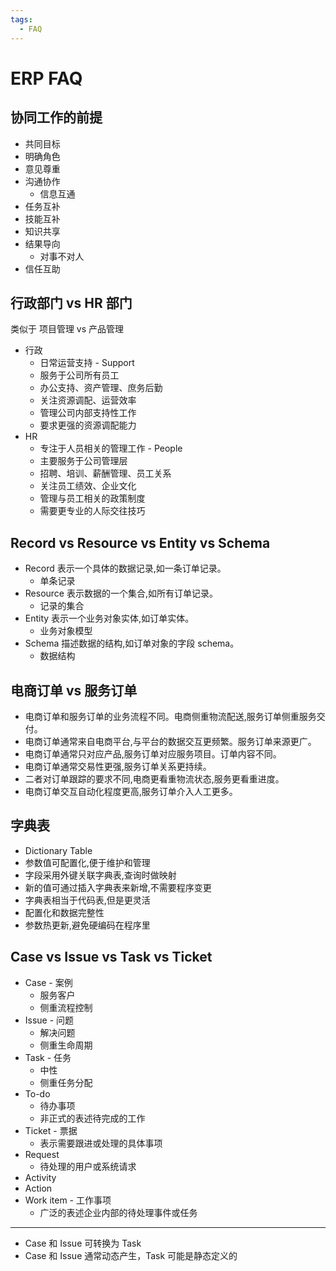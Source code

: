 ```yaml
---
tags:
  - FAQ
---
```


# ERP FAQ

## 协同工作的前提

- 共同目标
- 明确角色
- 意见尊重
- 沟通协作
  - 信息互通
- 任务互补
- 技能互补
- 知识共享
- 结果导向
  - 对事不对人
- 信任互助

## 行政部门 vs HR 部门

类似于 项目管理 vs 产品管理

- 行政
  - 日常运营支持 - Support
  - 服务于公司所有员工
  - 办公支持、资产管理、庶务后勤
  - 关注资源调配、运营效率
  - 管理公司内部支持性工作
  - 要求更强的资源调配能力
- HR
  - 专注于人员相关的管理工作 - People
  - 主要服务于公司管理层
  - 招聘、培训、薪酬管理、员工关系
  - 关注员工绩效、企业文化
  - 管理与员工相关的政策制度
  - 需要更专业的人际交往技巧

## Record vs Resource vs Entity vs Schema

- Record 表示一个具体的数据记录,如一条订单记录。
  - 单条记录
- Resource 表示数据的一个集合,如所有订单记录。
  - 记录的集合
- Entity 表示一个业务对象实体,如订单实体。
  - 业务对象模型
- Schema 描述数据的结构,如订单对象的字段 schema。
  - 数据结构

## 电商订单 vs 服务订单

- 电商订单和服务订单的业务流程不同。电商侧重物流配送,服务订单侧重服务交付。
- 电商订单通常来自电商平台,与平台的数据交互更频繁。服务订单来源更广。
- 电商订单通常只对应产品,服务订单对应服务项目。订单内容不同。
- 电商订单通常交易性更强,服务订单关系更持续。
- 二者对订单跟踪的要求不同,电商更看重物流状态,服务更看重进度。
- 电商订单交互自动化程度更高,服务订单介入人工更多。

## 字典表

- Dictionary Table
- 参数值可配置化,便于维护和管理
- 字段采用外键关联字典表,查询时做映射
- 新的值可通过插入字典表来新增,不需要程序变更
- 字典表相当于代码表,但是更灵活
- 配置化和数据完整性
- 参数热更新,避免硬编码在程序里

## Case vs Issue vs Task vs Ticket

- Case - 案例
  - 服务客户
  - 侧重流程控制
- Issue - 问题
  - 解决问题
  - 侧重生命周期
- Task - 任务
  - 中性
  - 侧重任务分配
- To-do
  - 待办事项
  - 非正式的表述待完成的工作
- Ticket - 票据
  - 表示需要跟进或处理的具体事项
- Request
  - 待处理的用户或系统请求
- Activity
- Action
- Work item - 工作事项
  - 广泛的表述企业内部的待处理事件或任务

---

- Case 和 Issue 可转换为 Task
- Case 和 Issue 通常动态产生，Task 可能是静态定义的
